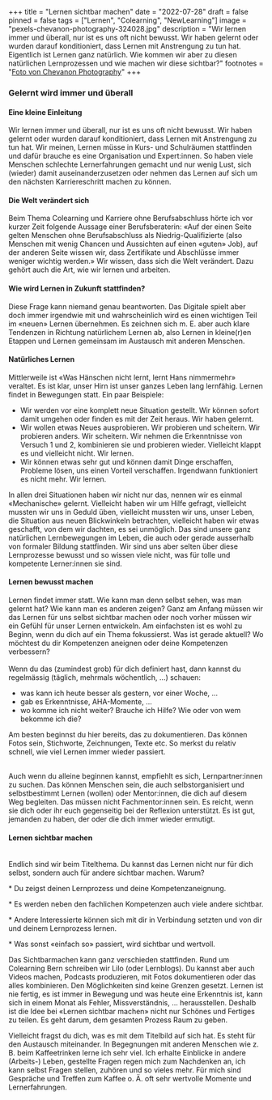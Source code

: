 +++
title = "Lernen sichtbar machen"
date = "2022-07-28"
draft = false
pinned = false
tags = ["Lernen", "Colearning", "NewLearning"]
image = "pexels-chevanon-photography-324028.jpg"
description = "Wir lernen immer und überall, nur ist es uns oft nicht bewusst. Wir haben gelernt oder wurden darauf konditioniert, dass Lernen mit Anstrengung zu tun hat. Eigentlich ist Lernen ganz natürlich. Wie kommen wir aber zu diesen natürlichen Lernprozessen und wie machen wir diese sichtbar?"
footnotes = "[Foto von Chevanon Photography](https://www.pexels.com/de-de/foto/nahaufnahme-der-kaffeetasse-324028/)"
+++
### Gelernt wird immer und überall

#### Eine kleine Einleitung

Wir lernen immer und überall, nur ist es uns oft nicht bewusst. Wir haben gelernt oder wurden darauf konditioniert, dass Lernen mit Anstrengung zu tun hat. Wir meinen, Lernen müsse in Kurs- und Schulräumen stattfinden und dafür brauche es eine Organisation und Expert:innen. So haben viele Menschen schlechte Lernerfahrungen gemacht und nur wenig Lust, sich (wieder) damit auseinanderzusetzen oder nehmen das Lernen auf sich um den nächsten Karriereschritt machen zu können. 

#### Die Welt verändert sich

Beim Thema Colearning und Karriere ohne Berufsabschluss hörte ich vor kurzer Zeit folgende Aussage einer Berufsberaterin: «Auf der einen Seite gelten Menschen ohne Berufsabschluss als Niedrig-Qualifizierte (also Menschen mit wenig Chancen und Aussichten auf einen «guten» Job), auf der anderen Seite wissen wir, dass Zertifikate und Abschlüsse immer weniger wichtig werden.» Wir wissen, dass sich die Welt verändert. Dazu gehört auch die Art, wie wir lernen und arbeiten. 

#### Wie wird Lernen in Zukunft stattfinden?

Diese Frage kann niemand genau beantworten. Das Digitale spielt aber doch immer irgendwie mit und wahrscheinlich wird es einen wichtigen Teil im «neuen» Lernen übernehmen. Es zeichnen sich m. E. aber auch klare Tendenzen in Richtung natürlichem Lernen ab, also Lernen in kleine(r)en Etappen und Lernen gemeinsam im Austausch mit anderen Menschen. 

#### Natürliches Lernen

Mittlerweile ist «Was Hänschen nicht lernt, lernt Hans nimmermehr» veraltet. Es ist klar, unser Hirn ist unser ganzes Leben lang lernfähig. Lernen findet in Bewegungen statt. Ein paar Beispiele: 

* Wir werden vor eine komplett neue Situation gestellt. Wir können sofort damit umgehen oder finden es mit der Zeit heraus. Wir haben gelernt. 
* Wir wollen etwas Neues ausprobieren. Wir probieren und scheitern. Wir probieren anders. Wir scheitern. Wir nehmen die Erkenntnisse von Versuch 1 und 2, kombinieren sie und probieren wieder. Vielleicht klappt es und vielleicht nicht. Wir lernen. 
* Wir können etwas sehr gut und können damit Dinge erschaffen, Probleme lösen, uns einen Vorteil verschaffen. Irgendwann funktioniert es nicht mehr. Wir lernen. 

In allen drei Situationen haben wir nicht nur das, nennen wir es einmal «Mechanische» gelernt. Vielleicht haben wir um Hilfe gefragt, vielleicht mussten wir uns in Geduld üben, vielleicht mussten wir uns, unser Leben, die Situation aus neuen Blickwinkeln betrachten, vielleicht haben wir etwas geschafft, von dem wir dachten, es sei unmöglich. Das sind unsere ganz natürlichen Lernbewegungen im Leben, die auch oder gerade ausserhalb von formaler Bildung stattfinden. Wir sind uns aber selten über diese Lernprozesse bewusst und so wissen viele nicht, was für tolle und kompetente Lerner:innen sie sind. 

#### Lernen bewusst machen

Lernen findet immer statt. Wie kann man denn selbst sehen, was man gelernt hat? Wie kann man es anderen zeigen? Ganz am Anfang müssen wir das Lernen für uns selbst sichtbar machen oder noch vorher müssen wir ein Gefühl für unser Lernen entwickeln. Am einfachsten ist es wohl zu Beginn, wenn du dich auf ein Thema fokussierst. Was ist gerade aktuell? Wo möchtest du dir Kompetenzen aneignen oder deine Kompetenzen verbessern? \
\
Wenn du das (zumindest grob) für dich definiert hast, dann kannst du regelmässig (täglich, mehrmals wöchentlich, ...) schauen: 

* was kann ich heute besser als gestern, vor einer Woche, ...
* gab es Erkenntnisse, AHA-Momente, ...
* wo komme ich nicht weiter? Brauche ich Hilfe? Wie oder von wem bekomme ich die?

Am besten beginnst du hier bereits, das zu dokumentieren. Das können Fotos sein, Stichworte, Zeichnungen, Texte etc. So merkst du relativ schnell, wie viel Lernen immer wieder passiert.

\
Auch wenn du alleine beginnen kannst, empfiehlt es sich, Lernpartner:innen zu suchen. Das können Menschen sein, die auch selbstorganisiert und selbstbestimmt Lernen (wollen) oder Mentor:innen, die dich auf diesem Weg begleiten. Das müssen nicht Fachmentor:innen sein. Es reicht, wenn sie dich oder ihr euch gegenseitig bei der Reflexion unterstützt. Es ist gut, jemanden zu haben, der oder die dich immer wieder ermutigt.

#### Lernen sichtbar machen

\
Endlich sind wir beim Titelthema. Du kannst das Lernen nicht nur für dich selbst, sondern auch für andere sichtbar machen. Warum?

\* Du zeigst deinen Lernprozess und deine Kompetenzaneignung.

\* Es werden neben den fachlichen Kompetenzen auch viele andere sichtbar.

\* Andere Interessierte können sich mit dir in Verbindung setzten und von dir und deinem Lernprozess lernen.

\* Was sonst «einfach so» passiert, wird sichtbar und wertvoll.

Das Sichtbarmachen kann ganz verschieden stattfinden. Rund um Colearning Bern schreiben wir Lilo (oder Lernblogs). Du kannst aber auch Videos machen, Podcasts produzieren, mit Fotos dokumentieren oder das alles kombinieren. Den Möglichkeiten sind keine Grenzen gesetzt. Lernen ist nie fertig, es ist immer in Bewegung und was heute eine Erkenntnis ist, kann sich in einem Monat als Fehler, Missverständnis, ... herausstellen. Deshalb ist die Idee bei «Lernen sichtbar machen» nicht nur Schönes und Fertiges zu teilen. Es geht darum, dem gesamten Prozess Raum zu geben. 

Vielleicht fragst du dich, was es mit dem Titelbild auf sich hat. Es steht für den Austausch miteinander. In Begegnungen mit anderen Menschen wie z. B. beim Kaffeetrinken lerne ich sehr viel. Ich erhalte Einblicke in andere (Arbeits-) Leben, gestellte Fragen regen mich zum Nachdenken an, ich kann selbst Fragen stellen, zuhören und so vieles mehr. Für mich sind Gespräche und Treffen zum Kaffee o. Ä. oft sehr wertvolle Momente und Lernerfahrungen.